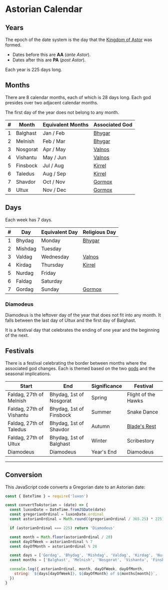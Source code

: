 # Astorian Calendar

## Years

The epoch of the date system is the day that the [Kingdom of Astor](../civilisations/kingdom-of-astor/kingdom-of-astor.md) was formed.

- Dates before this are **AA** (*ante Astor*).
- Dates after this are **PA** (*post Astor*).

Each year is 225 days long.

## Months

There are 8 calendar months, each of which is 28 days long. Each god presides over two adjacent calendar months.

The first day of the year does not belong to any month.

| # | Month | Equivalent Months | Associated God |
| --- | --- | --- | --- |
| 1 | Balghast | Jan / Feb | [Bhygar](../gods/deities/bhygar.md) |
| 2 | Melnish | Feb / Mar | [Bhygar](../gods/deities/bhygar.md) |
| 3 | Nosgorat | Apr / May | [Valnos](../gods/deities/valnos.md) |
| 4 | Vishantu | May / Jun | [Valnos](../gods/deities/valnos.md) |
| 5 | Finsbock | Jul / Aug | [Kirrel](../gods/deities/kirrel.md) |
| 6 | Taledus | Aug / Sep | [Kirrel](../gods/deities/kirrel.md) |
| 7 | Shavdor | Oct / Nov | [Gormox](../gods/deities/gormox.md) |
| 8 | Ultux | Nov / Dec | [Gormox](../gods/deities/gormox.md) |

## Days

Each week has 7 days.

| # | Day | Equivalent Day | Religious Day |
| --- | --- | --- | --- |
| 1 | Bhydag | Monday | [Bhygar](../gods/deities/bhygar.md) |
| 2 | Mishdag | Tuesday | |
| 3 | Valdag | Wednesday | [Valnos](../gods/deities/valnos.md) |
| 4 | Kirdag | Thursday | [Kirrel](../gods/deities/kirrel.md) |
| 5 | Nurdag | Friday | |
| 6 | Faldag | Saturday | |
| 7 | Gordag | Sunday | [Gormox](../gods/deities/gormox.md) |

### Diamodeus

Diamodeus is the leftover day of the year that does not fit into any month. It falls between the last day of Ultux and the first day of Balghast.

It is a festival day that celebrates the ending of one year and the beginning of the next.

## Festivals

There is a festival celebrating the border between months where the associated god changes. Each is themed based on the two [gods](../gods/gods.md) and the seasonal implications.

| Start | End | Significance | Festival |
| --- | --- | --- | --- |
| Faldag, 27th of Melnish | Bhydag, 1st of Nosgorat | Spring | Flight of the Hawks |
| Faldag, 27th of Vishantu | Bhydag, 1st of Finsbock | Summer | Snake Dance |
| Faldag, 27th of Taledus | Bhydag, 1st of Shavdor | Autumn | [Blade's Rest](../festivals/blades-rest.md) |
| Faldag, 27th of Ultux | Bhydag, 1st of Balghast | Winter | Scribestory |
| Diamodeus | Diamodeus | Year's End | Diamodeus |

---

## Conversion

This JavaScript code converts a Gregorian date to an Astorian date:

```javascript
const { DateTime } = require('luxon')

const convertToAstorian = (date) => {
  const luxonDate = DateTime.fromJSDate(date)
  const gregorianOrdinal = luxonDate.ordinal
  const astorianOrdinal = Math.round((gregorianOrdinal / 365.25) * 225)

  if (astorianOrdinal === 225) return 'Diamodeus'

  const month = Math.floor(astorianOrdinal / 28)
  const dayOfWeek = astorianOrdinal % 7
  const dayOfMonth = astorianOrdinal % 28

  const days = ['Gordag', 'Bhydag', 'Mishdag', 'Valdag', 'Kirdag', 'Nurdag', 'Faldag']
  const months = ['Balghast', 'Melnish', 'Nosgorat', 'Vishantu', 'Finsbock', 'Taledus', 'Shavdor', 'Ultux']

  console.log({ astorianOrdinal, month, dayOfWeek, dayOfMonth,
    string: `${days[dayOfWeek]}, ${dayOfMonth} of ${months[month]}`,
  })
}
```
